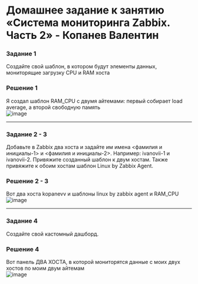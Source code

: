 # Домашнее задание к занятию «Система мониторинга Zabbix. Часть 2» - Копанев Валентин

### Задание 1
Создайте свой шаблон, в котором будут элементы данных, мониторящие загрузку CPU и RAM хоста

### Решение 1

Я создал шаблон RAM_CPU с двумя айтемами: первый собирает load average, а второй свободную память  
![image](https://github.com/ValKop/homeworks/assets/60344304/b74b29d0-b7d1-476d-939d-46914710c14f)

---

### Задание 2 - 3
Добавьте в Zabbix два хоста и задайте им имена <фамилия и инициалы-1> и <фамилия и инициалы-2>. Например: ivanovii-1 и ivanovii-2. Привяжите созданный шаблон к двум хостам. Также привяжите к обоим хостам шаблон Linux by Zabbix Agent.

### Решение 2 - 3

Вот два хоста kopanevv и шаблоны linux by zabbix agent и RAM_CPU  
![image](https://github.com/ValKop/homeworks/assets/60344304/2cd1da1b-0072-4177-959c-b5369c5b781b)  

 ---

### Задание 4
Создайте свой кастомный дашборд.

### Решение 4

Вот панель ДВА ХОСТА, в которой мониторятся данные с моих двух хостов по моим двум айтемам  
![image](https://github.com/ValKop/homeworks/assets/60344304/02549911-6e1f-45c3-abbd-237507c85c2f)
